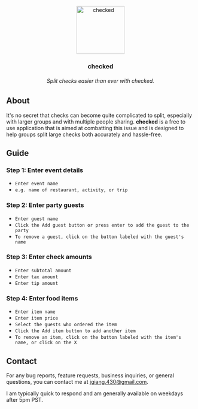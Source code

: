 <p align="center">
    <img src="/assets/images/favicon.ico" alt="checked" width="128" height="128" />
</p>

<h3 align="center">checked</h3>

<h6 align="center">Split checks easier than ever with checked.</h6>

## About

It's no secret that checks can become quite complicated to split, especially with larger groups and with multiple people sharing. **checked** is a free to use application that is aimed at combatting this issue and is designed to help groups split large checks both accurately and hassle-free.

## Guide

### Step 1: Enter event details

- `Enter event name`
- `e.g. name of restaurant, activity, or trip`

### Step 2: Enter party guests

- `Enter guest name`
- `Click the Add guest button or press enter to add the guest to the party`
- `To remove a guest, click on the button labeled with the guest's name`

### Step 3: Enter check amounts

- `Enter subtotal amount`
- `Enter tax amount`
- `Enter tip amount`

### Step 4: Enter food items

- `Enter item name`
- `Enter item price`
- `Select the guests who ordered the item`
- `Click the Add item button to add another item`
- `To remove an item, click on the button labeled with the item's name, or click on the X`

## Contact

For any bug reports, feature requests, business inquiries, or general questions, you can contact me at
[jgiang.430@gmail.com](mailto:jgiang.430@gmail.com).

I am typically quick to respond and am generally available on weekdays after 5pm PST.
